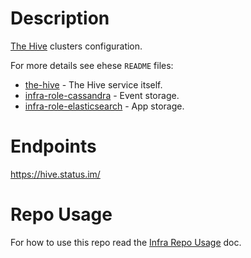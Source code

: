 # Description

[The Hive](https://thehive-project.org/) clusters configuration.

For more details see ehese `README` files:

* [the-hive](ansible/roles/the-hive) - The Hive service itself.
* [infra-role-cassandra](https://github.com/status-im/infra-role-cassandra) - Event storage.
* [infra-role-elasticsearch](https://github.com/status-im/infra-role-elasticsearch) - App storage.

# Endpoints

https://hive.status.im/

# Repo Usage

For how to use this repo read the [Infra Repo Usage](https://github.com/status-im/infra-docs/blob/master/docs/general/ansible_terraform.md) doc.

